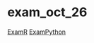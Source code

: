 # exam_oct_26
[ExamR](https://github.com/JannoJulicher/exam_oct_26/blob/master/Resit_2_studentJannoJulicher.ipynb)
[ExamPython](https://github.com/JannoJulicher/exam_oct_26/blob/master/exam_Oct_26_2018JannoJulicher.ipynb)
